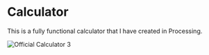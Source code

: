 # Calculator
This is a fully functional calculator that I have created in Processing. 

![Official Calculator 3](https://github.com/varuhnselvam/Calculator/blob/master/Official%20Calulator_3.png)

